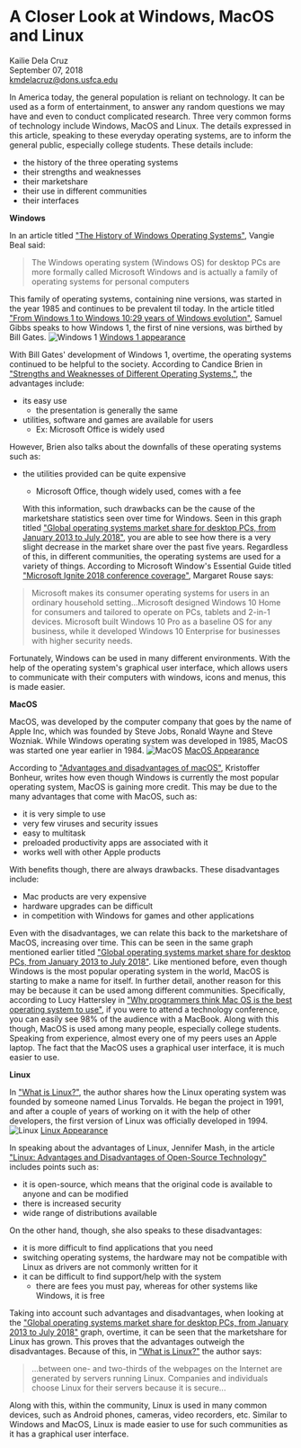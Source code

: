 # A Closer Look at Windows, MacOS and Linux

Kailie Dela Cruz   
September 07, 2018     
kmdelacruz@dons.usfca.edu

In America today, the general population is reliant on technology. It can be used as a form of entertainment, to answer any random questions we may have and even to conduct complicated research. Three very common forms of technology include Windows, MacOS and Linux. The details expressed in this article, speaking to these everyday operating systems, are to inform the general public, especially college students. These details include:

* the history of the three operating systems
* their strengths and weaknesses
* their marketshare
* their use in different communities
* their interfaces

**Windows**

In an article titled ["The History of Windows Operating Systems"](https://www.webopedia.com/DidYouKnow/Hardware_Software/history_of_microsoft_windows_operating_system.html), Vangie Beal said:

> The Windows operating system (Windows OS) for desktop PCs are more formally called Microsoft Windows and is actually a family of operating systems for personal computers

This family of operating systems, containing nine versions, was started in the year 1985 and continues to be prevalent til today. In the article titled ["From Windows 1 to Windows 10:29 years of Windows evolution"](https://www.theguardian.com/technology/2014/oct/02/from-windows-1-to-windows-10-29-years-of-windows-evolution), Samuel Gibbs speaks to how Windows 1, the first of nine versions, was birthed by Bill Gates.
![Windows 1](http://home.bt.com/images/windows-1-desktop-141516906488103901-141119144607.jpg) [Windows 1 appearance](http://home.bt.com/images/windows-1-desktop-141516906488103901-141119144607.jpg)    

With Bill Gates' development of Windows 1, overtime, the operating systems continued to be helpful to the society. According to Candice Brien in ["Strengths and Weaknesses of Different Operating Systems,"](https://candicebrien.wordpress.com/2015/05/24/strengths-and-weaknesses-of-different-operating-systems/), the advantages include:

* its easy use
  * the presentation is generally the same
* utilities, software and games are available for users
  * Ex: Microsoft Office is widely used

 However, Brien also talks about the downfalls of these operating systems such as:

* the utilities provided can be quite expensive
  * Microsoft Office, though widely used, comes with a fee

  With this information, such drawbacks can be the cause of the marketshare statistics seen over time for Windows. Seen in this graph titled ["Global operating systems market share for desktop PCs, from January 2013 to July 2018"](https://www.statista.com/statistics/218089/global-market-share-of-windows-7/), you are able to see how there is a very slight decrease in the market share over the past five years. Regardless of this, in different communities, the operating systems are used for a variety of things. According to Microsoft Window's Essential Guide titled ["Microsoft Ignite 2018 conference coverage"](https://searchwindowsserver.techtarget.com/definition/Windows), Margaret Rouse says:
>Microsoft makes its consumer operating systems for users in an ordinary household setting...Microsoft designed Windows 10 Home for consumers and tailored to operate on PCs, tablets and 2-in-1 devices. Microsoft built Windows 10 Pro as a baseline OS for any business, while it developed Windows 10 Enterprise for businesses with higher security needs.

Fortunately, Windows can be used in many different environments. With the help of the operating system's graphical user interface, which allows users to communicate with their computers with windows, icons and menus, this is made easier.

**MacOS**

MacOS, was developed by the computer company that goes by the name of Apple Inc, which was founded by Steve Jobs, Ronald Wayne and Steve Wozniak. While Windows operating system was developed in 1985, MacOS was started one year earlier in 1984.
![MacOS](https://mtaram.files.wordpress.com/2009/11/main.gif)
[MacOS Appearance](https://mtaram.files.wordpress.com/2009/11/main.gif)

According to ["Advantages and disadvantages of macOS"](http://www.versiondaily.com/advantages-disadvantages-mac-os-x/), Kristoffer Bonheur, writes how even though Windows is currently the most popular operating system, MacOS is gaining more credit. This may be due to the many advantages that come with MacOS, such as:

* it is very simple to use
* very few viruses and security issues
* easy to multitask
* preloaded productivity apps are associated with it
* works well with other Apple products

With benefits though, there are always drawbacks. These disadvantages include:

* Mac products are very expensive
* hardware upgrades can be difficult
* in competition with Windows for games and other applications

Even with the disadvantages, we can relate this back to the marketshare of MacOS, increasing over time. This can be seen in the same graph mentioned earlier titled ["Global operating systems market share for desktop PCs, from January 2013 to July 2018"](https://www.statista.com/statistics/218089/global-market-share-of-windows-7/). Like mentioned before, even though Windows is the most popular operating system in the world, MacOS is starting to make a name for itself. In further detail, another reason for this may be because it can be used among different communities. Specifically, according to Lucy Hattersley in ["Why programmers think Mac OS is the best operating system to use"](https://www.macworld.co.uk/feature/apple/why-programmers-think-mac-os-x-is-best-os-use-3638706/), if you were to attend a technology conference, you can easily see 98% of the audience with a MacBook. Along with this though, MacOS is used among many people, especially college students. Speaking from experience, almost every one of my peers uses an Apple laptop. The fact that the MacOS uses a graphical user interface, it is much easier to use.

**Linux**

In ["What is Linux?"](https://www.linuxtrainingacademy.com/what-is-linux/), the author shares how the Linux operating system was founded by someone named Linus Torvalds. He began the project in 1991, and after a couple of years of working on it with the help of other developers, the first version of Linux was officially developed in 1994.
![Linux](http://i.imgur.com/oPPVk4c.png)
[Linux Appearance](http://i.imgur.com/oPPVk4c.png)

In speaking about the advantages of Linux, Jennifer Mash, in the article ["Linux: Advantages and Disadvantages of Open-Source Technology"](https://blog.storagecraft.com/linux-advantages-disadvantages-open-source-technology/) includes points such as:

* it is open-source, which means that the original code is available to anyone and can be modified
* there is increased security
* wide range of distributions available

On the other hand, though, she also speaks to these disadvantages:

* it is more difficult to find applications that you need
* switching operating systems, the hardware may not be compatible with Linux as drivers are not commonly written for it
* it can be difficult to find support/help with the system
  * there are fees you must pay, whereas for other systems like Windows, it is free

Taking into account such advantages and disadvantages, when looking at the ["Global operating systems market share for desktop PCs, from January 2013 to July 2018"](https://www.statista.com/statistics/218089/global-market-share-of-windows-7/) graph, overtime, it can be seen that the marketshare for Linux has grown. This proves that the advantages outweigh the disadvantages. Because of this, in ["What is Linux?"](https://opensource.com/resources/linux) the author says:

>...between one- and two-thirds of the webpages on the Internet are generated by servers running Linux. Companies and individuals choose Linux for their servers because it is secure...

Along with this, within the community, Linux is used in many common devices, such as Android phones, cameras, video recorders, etc.
Similar to Windows and MacOS, Linux is made easier to use for such communities as it has a graphical user interface.
